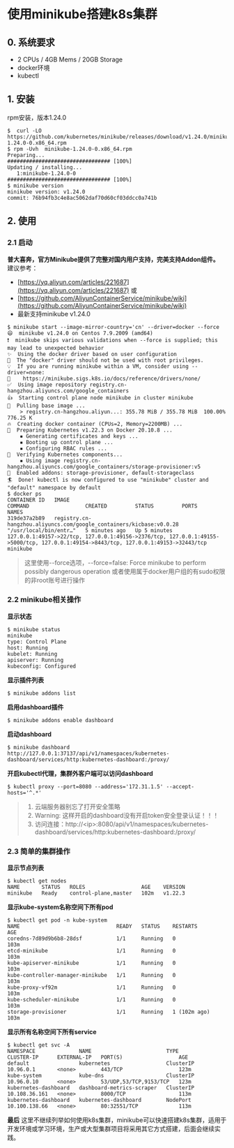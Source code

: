 # 使用minikube搭建k8s集群

## 0. 系统要求
* 2 CPUs / 4GB Mems / 20GB Storage
* docker环境
* kubectl

## 1. 安装
rpm安装，版本1.24.0
```shell
$  curl -LO https://github.com/kubernetes/minikube/releases/download/v1.24.0/minikube-1.24.0-0.x86_64.rpm
$ rpm -Uvh  minikube-1.24.0-0.x86_64.rpm
Preparing...                          ################################# [100%]
Updating / installing...
   1:minikube-1.24.0-0                ################################# [100%]
$ minikube version
minikube version: v1.24.0
commit: 76b94fb3c4e8ac5062daf70d60cf03ddcc0a741b
```
## 2. 使用
### 2.1 启动
**普大喜奔，官方Minikube提供了完整对国内用户支持，完美支持Addon组件。**
建议参考：
- [https://yq.aliyun.com/articles/221687](https://yq.aliyun.com/articles/221687) 或 
- [https://github.com/AliyunContainerService/minikube/wiki](https://github.com/AliyunContainerService/minikube/wiki) 
- 最新支持minikube v1.24.0
```shell
$ minikube start --image-mirror-country='cn' --driver=docker --force
😄  minikube v1.24.0 on Centos 7.9.2009 (amd64)
❗  minikube skips various validations when --force is supplied; this may lead to unexpected behavior
✨  Using the docker driver based on user configuration
🛑  The "docker" driver should not be used with root privileges.
💡  If you are running minikube within a VM, consider using --driver=none:
📘    https://minikube.sigs.k8s.io/docs/reference/drivers/none/
✅  Using image repository registry.cn-hangzhou.aliyuncs.com/google_containers
👍  Starting control plane node minikube in cluster minikube
🚜  Pulling base image ...
    > registry.cn-hangzhou.aliyun...: 355.78 MiB / 355.78 MiB  100.00% 776.25 K
🔥  Creating docker container (CPUs=2, Memory=2200MB) ...
🐳  Preparing Kubernetes v1.22.3 on Docker 20.10.8 ...
    ▪ Generating certificates and keys ...
    ▪ Booting up control plane ...
    ▪ Configuring RBAC rules ...
🔎  Verifying Kubernetes components...
    ▪ Using image registry.cn-hangzhou.aliyuncs.com/google_containers/storage-provisioner:v5
🌟  Enabled addons: storage-provisioner, default-storageclass
🏄  Done! kubectl is now configured to use "minikube" cluster and "default" namespace by default
$ docker ps
CONTAINER ID   IMAGE                                                                 COMMAND                  CREATED         STATUS         PORTS                                                                                                                                  NAMES
319de37a2b89   registry.cn-hangzhou.aliyuncs.com/google_containers/kicbase:v0.0.28   "/usr/local/bin/entr…"   5 minutes ago   Up 5 minutes   127.0.0.1:49157->22/tcp, 127.0.0.1:49156->2376/tcp, 127.0.0.1:49155->5000/tcp, 127.0.0.1:49154->8443/tcp, 127.0.0.1:49153->32443/tcp   minikube
```
> 这里使用--force选项，--force=false: Force minikube to perform possibly dangerous operation
> 或者使用属于docker用户组的有sudo权限的非root账号进行操作

### 2.2 minikube相关操作
**显示状态**
```shell
$ minikube status
minikube
type: Control Plane
host: Running
kubelet: Running
apiserver: Running
kubeconfig: Configured
```
**显示插件列表**
```shell
$ minikube addons list
```
**启用dashboard插件**
```shell
$ minikube addons enable dashboard
```
**启动dashboard**
```shell
$ minikube dashboard
http://127.0.0.1:37137/api/v1/namespaces/kubernetes-dashboard/services/http:kubernetes-dashboard:/proxy/
```
**开启kubectl代理，集群外客户端可以访问dashboard**
```shell
$ kubectl proxy --port=8080 --address='172.31.1.5' --accept-hosts='^.*'
```
> 1. 云端服务器别忘了打开安全策略
> 2. Warning: 这样开启的dashboard没有开启token安全登录认证！！！
> 3. 访问连接：http://\<ip\>:8080/api/v1/namespaces/kubernetes-dashboard/services/http:kubernetes-dashboard:/proxy/

### 2.3 简单的集群操作
**显示节点列表**
```shell
$ kubectl get nodes
NAME       STATUS   ROLES                  AGE    VERSION
minikube   Ready    control-plane,master   102m   v1.22.3
```
**显示kube-system名称空间下所有pod**
```shell
$ kubectl get pod -n kube-system
NAME                               READY   STATUS    RESTARTS       AGE
coredns-7d89d9b6b8-28dsf           1/1     Running   0              103m
etcd-minikube                      1/1     Running   0              103m
kube-apiserver-minikube            1/1     Running   0              103m
kube-controller-manager-minikube   1/1     Running   0              103m
kube-proxy-vf92m                   1/1     Running   0              103m
kube-scheduler-minikube            1/1     Running   0              103m
storage-provisioner                1/1     Running   1 (102m ago)   103m
```
**显示所有名称空间下所有service**
```shell
$ kubectl get svc -A
NAMESPACE              NAME                        TYPE        CLUSTER-IP      EXTERNAL-IP   PORT(S)                  AGE
default                kubernetes                  ClusterIP   10.96.0.1       <none>        443/TCP                  123m
kube-system            kube-dns                    ClusterIP   10.96.0.10      <none>        53/UDP,53/TCP,9153/TCP   123m
kubernetes-dashboard   dashboard-metrics-scraper   ClusterIP   10.108.36.161   <none>        8000/TCP                 113m
kubernetes-dashboard   kubernetes-dashboard        NodePort    10.100.138.66   <none>        80:32551/TCP             113m
```

**最后**
这里不继续列举如何使用k8s集群，minikube可以快速搭建k8s集群，适用于开发环境或学习环境，生产或大型集群项目将采用其它方式搭建，后面会继续实践。